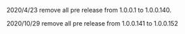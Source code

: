 2020/4/23 remove all pre release from 1.0.0.1 to 1.0.0.140.

2020/10/29 remove all pre release from 1.0.0.141 to 1.0.0.152
